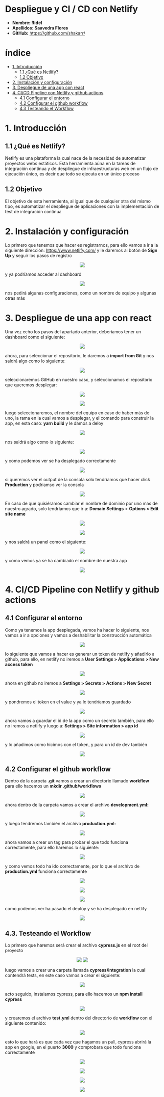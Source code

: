 ﻿# Despliegue y CI / CD con Netlify

- **Nombre: Ridel**
- **Apellidos: Saavedra Flores**
- **GitHub:** https://github.com/shakarr/

# índice

- [1. Introducción](#1-introducción)
  - [1.1 ¿Qué es Netlify?](##11-qué-es-netlify)
  - [1.2 Objetivo](##12-objetivo)
- [2. Instalación y configuración](#2-instalación-y-configuración)
- [3. Despliegue de una app con react](#3-despliegue-de-una-app-con-react)
- [4. CI/CD Pipeline con Netlify y github actions](#4-cicd-pipeline-con-netlify-y-github-actions)
  - [4.1 Configurar el entorno](#41-configurar-el-entorno)
  - [4.2 Configurar el github workflow](#42-configurar-el-github-workflow)
  - [4.3 Testeando el Workflow](#43-testeando-el-workflow)

# 1. Introducción

## 1.1 ¿Qué es Netlify?

Netlify es una plataforma la cual nace de la necesidad de automatizar proyectos webs estáticos. Esta herramienta aúna en la tareas de integración continua y de despliegue de infraestructuras web en un flujo de ejecución único, es decir que todo se ejecuta en un único proceso

## 1.2 Objetivo

El objetivo de esta herramienta, al igual que de cualquier otra del mismo tipo, es automatizar el despliegue de aplicaciones con la implementación de test de integración continua

# 2. Instalación y configuración

Lo primero que tenemos que hacer es registrarnos, para ello vamos a ir a la siguiente dirección: <https://www.netlify.com/> y le daremos al botón de **Sign Up** y seguir los pasos de registro

<p align="center">
    <img src="img/Aspose.Words.8a68f0a9-7f37-491c-a814-d0285d7cc175.001.png"/>
</p>

y ya podríamos acceder al dashboard

<p align="center">
    <img src="img/Aspose.Words.8a68f0a9-7f37-491c-a814-d0285d7cc175.002.png"/>
</p>

nos pedirá algunas configuraciones, como un nombre de equipo y algunas otras más

# 3. Despliegue de una app con react

Una vez echo los pasos del apartado anterior, deberíamos tener un dashboard como el siguiente:

<p align="center">
    <img src="img/Aspose.Words.8a68f0a9-7f37-491c-a814-d0285d7cc175.003.png"/>
</p>

ahora, para seleccionar el repositorio, le daremos a **import from Git** y nos saldrá algo como lo siguiente:

<p align="center">
    <img src="img/Aspose.Words.8a68f0a9-7f37-491c-a814-d0285d7cc175.004.png"/>
</p>

seleccionaremos GitHub en nuestro caso, y seleccionamos el repositorio que queremos desplegar:

<p align="center">
    <img src="img/Aspose.Words.8a68f0a9-7f37-491c-a814-d0285d7cc175.005.png"/>
</p>

<p align="center">
    <img src="img/Aspose.Words.8a68f0a9-7f37-491c-a814-d0285d7cc175.006.png"/>
</p>

luego seleccionaremos, el nombre del equipo en caso de haber más de uno, la rama en la cual vamos a desplegar, y el comando para construir la app, en esta caso: **yarn build** y le damos a deloy

<p align="center">
    <img src="img/Aspose.Words.8a68f0a9-7f37-491c-a814-d0285d7cc175.007.png"/>
</p>

nos saldrá algo como lo siguiente:

<p align="center">
    <img src="img/Aspose.Words.8a68f0a9-7f37-491c-a814-d0285d7cc175.008.png"/>
</p>

y como podemos ver se ha desplegado correctamente

<p align="center">
    <img src="img/Aspose.Words.8a68f0a9-7f37-491c-a814-d0285d7cc175.009.png"/>
</p>

si queremos ver el output de la consola solo tendríamos que hacer click **Production** y podriamso ver la consola

<p align="center">
    <img src="img/Aspose.Words.8a68f0a9-7f37-491c-a814-d0285d7cc175.010.png"/>
</p>

En caso de que quisiéramos cambiar el nombre de dominio por uno mas de nuestro agrado, solo tendríamos que ir a: **Domain Settings** > **Options > Edit site name**

<p align="center">
    <img src="img/Aspose.Words.8a68f0a9-7f37-491c-a814-d0285d7cc175.009.png"/>
</p>

<p align="center">
    <img src="img/Aspose.Words.8a68f0a9-7f37-491c-a814-d0285d7cc175.011.png"/>
</p>

y nos saldrá un panel como el siguiente:

<p align="center">
    <img src="img/Aspose.Words.8a68f0a9-7f37-491c-a814-d0285d7cc175.012.png"/>
</p>

y como vemos ya se ha cambiado el nombre de nuestra app

<p align="center">
    <img src="img/Aspose.Words.8a68f0a9-7f37-491c-a814-d0285d7cc175.013.png"/>
</p>

# 4. CI/CD Pipeline con Netlify y github actions

## 4.1 Configurar el entorno

Como ya tenemos la app desplegada, vamos ha hacer lo siguiente, nos vamos a ir a opciones y vamos a deshabilitar la construcción automática

<p align="center">
    <img src="img/Aspose.Words.8a68f0a9-7f37-491c-a814-d0285d7cc175.014.png"/>
</p>

lo siguiente que vamos a hacer es generar un token de netlify y añadirlo a github, para ello, en netlify no iremos a **User Settings > Applications > New access token**

<p align="center">
    <img src="img/Aspose.Words.8a68f0a9-7f37-491c-a814-d0285d7cc175.015.png"/>
</p>

ahora en github no iremos a **Settings > Secrets > Actions > New Secret**

<p align="center">
    <img src="img/Aspose.Words.8a68f0a9-7f37-491c-a814-d0285d7cc175.016.png"/>
</p>

y pondremos el token en el value y ya lo tendríamos guardado

<p align="center">
    <img src="img/Aspose.Words.8a68f0a9-7f37-491c-a814-d0285d7cc175.017.png"/>
</p>

ahora vamos a guardar el id de la app como un secreto también, para ello no iremos a netlify y luego a: **Settings > Site information > app id**

<p align="center">
    <img src="img/Aspose.Words.8a68f0a9-7f37-491c-a814-d0285d7cc175.018.png"/>
</p>

y lo añadimos como hicimos con el token, y para un id de dev también

<p align="center">
    <img src="img/Aspose.Words.8a68f0a9-7f37-491c-a814-d0285d7cc175.019.png"/>
</p>

## 4.2 Configurar el github workflow

Dentro de la carpeta **.git** vamos a crear un directorio llamado **workflow** para ello hacemos un **mkdir .github/workflows**

<p align="center">
    <img src="img/Aspose.Words.8a68f0a9-7f37-491c-a814-d0285d7cc175.020.png"/>
</p>

ahora dentro de la carpeta vamos a crear el archivo **development.yml:**

<p align="center">
    <img src="img/Aspose.Words.8a68f0a9-7f37-491c-a814-d0285d7cc175.021.png"/>
</p>

y luego tendremos también el archivo **production.yml:**

<p align="center">
    <img src="img/Aspose.Words.8a68f0a9-7f37-491c-a814-d0285d7cc175.022.png"/>
</p>

ahora vamos a crear un tag para probar el que todo funciona correctamente, para ello haremos lo siguiente:

<p align="center">
    <img src="img/Aspose.Words.8a68f0a9-7f37-491c-a814-d0285d7cc175.023.png"/>
</p>

y como vemos todo ha ido correctamente, por lo que el archivo de **production.yml** funciona correctamente

<p align="center">
    <img src="img/Aspose.Words.8a68f0a9-7f37-491c-a814-d0285d7cc175.024.png"/>
</p>

<p align="center">
    <img src="img/Aspose.Words.8a68f0a9-7f37-491c-a814-d0285d7cc175.025.png"/>
</p>

<p align="center">
    <img src="img/Aspose.Words.8a68f0a9-7f37-491c-a814-d0285d7cc175.026.png"/>
</p>

como podemos ver ha pasado el deploy y se ha desplegado en netlify

<p align="center">
    <img src="img/Aspose.Words.8a68f0a9-7f37-491c-a814-d0285d7cc175.027.png"/>
</p>

## 4.3. Testeando el Workflow

Lo primero que haremos será crear el archivo **cypress.js** en el root del proyecto

<p align="center">
    <img src="img/Aspose.Words.8a68f0a9-7f37-491c-a814-d0285d7cc175.028.png"/>
    <img src="img/Aspose.Words.8a68f0a9-7f37-491c-a814-d0285d7cc175.029.png"/>
</p>

luego vamos a crear una carpeta llamada **cypress/integration** la cual contendrá tests, en este caso vamos a crear el siguiente:

<p align="center">
    <img src="img/Aspose.Words.8a68f0a9-7f37-491c-a814-d0285d7cc175.030.png"/>
</p>

acto seguido, instalamos cypress, para ello hacemos un **npm install cypress**

<p align="center">
    <img src="img/Aspose.Words.8a68f0a9-7f37-491c-a814-d0285d7cc175.031.png"/>
</p>

y crearemos el archivo **test.yml** dentro del directorio de **workflow** con el siguiente contenido:

<p align="center">
    <img src="img/Aspose.Words.8a68f0a9-7f37-491c-a814-d0285d7cc175.032.png"/>
</p>

esto lo que hará es que cada vez que hagamos un pull, cypress abrirá la app en google, en el puerto **3000** y comprobara que todo funciona correctamente

<p align="center">
    <img src="img/Aspose.Words.8a68f0a9-7f37-491c-a814-d0285d7cc175.033.png"/>
</p>

<p align="center">
    <img src="img/Aspose.Words.8a68f0a9-7f37-491c-a814-d0285d7cc175.034.png"/>
</p>

<p align="center">
    <img src="img/Aspose.Words.8a68f0a9-7f37-491c-a814-d0285d7cc175.035.png"/>
</p>

<p align="center">
    <img src="img/Aspose.Words.8a68f0a9-7f37-491c-a814-d0285d7cc175.036.png"/>
</p>
